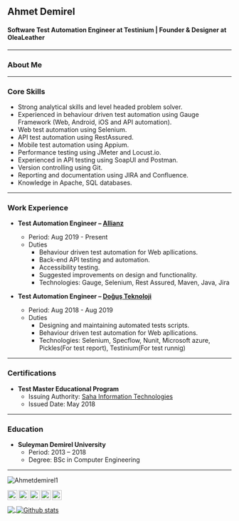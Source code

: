 ## Ahmet Demirel
#### Software Test Automation Engineer at Testinium | Founder & Designer at OleaLeather

------------

### About Me
 

------------

### Core Skills
* Strong analytical skills and level headed problem solver.
* Experienced in behaviour driven test automation using Gauge Framework (Web, Android, iOS and API automation).
* Web test automation using Selenium.
* API test automation using RestAssured.
* Mobile test automation using Appium.
* Performance testing using JMeter and Locust.io.
* Experienced in API testing using SoapUI and Postman.
* Version controlling using Git.
* Reporting and documentation using JIRA and Confluence.
* Knowledge in Apache, SQL databases.

------------

### Work Experience
* **Test Automation Engineer – [Allianz](https://www.allianz.com.tr/tr_TR.html#!/view1)**
  * Period: Aug 2019 - Present
  * Duties
    * Behaviour driven test automation for Web apllications.
    * Back-end API testing and automation.
    * Accessibility testing.
    * Suggested improvements on design and functionality.
    * Technologies: Gauge, Selenium, Rest Assured, Maven, Java, Jira
    
    
* **Test Automation Engineer – [Doğuş Teknoloji](https://www.d-teknoloji.com.tr/)**
  * Period: Aug 2018 - Aug 2019
  * Duties
    * Designing and maintaining automated tests scripts.
    * Behaviour driven test automation for Web apllications.
    * Technologies: Selenium, Specflow, Nunit, Microsoft azure, Pickles(For test report), Testinium(For test runnig)
      

------------


### Certifications
 * **Test Master Educational Program**
   * Issuing Authority: [Saha Information Technologies](https://sahabt.com/en/)
   * Issued Date: May 2018
   

------------

### Education
 * **Suleyman Demirel University**
   * Period: 2013 – 2018
   * Degree: BSc in Computer Engineering
      
 ----------

<p align="left"> <img src="https://komarev.com/ghpvc/?username=Ahmetdemirel1&label=Views&color=blue&style=plastic" alt="Ahmetdemirel1" /> </p>

<a href="https://twitter.com/Ahmtdmrl">
  <img align="left" alt="Ahmet's Twitter" width="22px" src="https://cdn.jsdelivr.net/npm/simple-icons@v3/icons/twitter.svg" />
</a>
<a href="https://www.linkedin.com/in/ahmet-demirel">
  <img align="left" alt="Ahmet's Linkdein" width="22px" src="https://cdn.jsdelivr.net/npm/simple-icons@v3/icons/linkedin.svg" />
</a>
<a href="https://www.instagram.com/ahmetdemirel1">
  <img align="left" alt="Ahmet's Instagram" width="22px" src="https://cdn.jsdelivr.net/npm/simple-icons@v3/icons/instagram.svg" />
</a>
<a href="https://github.com/Ahmetdemirel1">
  <img align="left" alt="Ahmet's Github" width="22px" src="https://cdn.jsdelivr.net/npm/simple-icons@v3/icons/github.svg" />
</a>
<a href="https://www.instagram.com/olealeather/">
  <img align="left" alt="OleaLeather's Instagram" width="22px" src="https://cdn.jsdelivr.net/npm/simple-icons@v3/icons/instagram.svg" />
</a>

<br/>
<br/>
<a href="https://github.com/Ahmetdemirel1">
  <img align="center" src="https://github-readme-stats.vercel.app/api/top-langs/?username=Ahmetdemirel1&theme=light&hide_langs_below=1" />
</a>
<a href="https://github.com/Ahmetdemirel1">
 <img align="center" src="https://github-readme-stats.vercel.app/api?username=Ahmetdemirel1&show_icons=true&theme=light&line_height=27" alt="Github stats"/>
</a>


